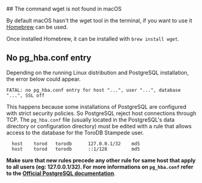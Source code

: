 ## The command wget is not found in macOS

By default macOS hasn't the wget tool in the terminal, if you want to use it [Homebrew](http://brew.sh) can be used.

Once installed Homebrew, it can be installed with `brew install wget`.

## No pg_hba.conf entry

Depending on the running Linux distribution and PostgreSQL installation, the error below could appear.

```
FATAL: no pg_hba.conf entry for host "...", user "...", database "...", SSL off
```

This happens because some installations of PostgreSQL are configured with strict security policies. So PostgreSQL reject host connections through TCP. The `pg_hba.conf` file (usually located in the PostgreSQL's data directory or configuration directory) must be edited with a rule that allows access to the database for the ToroDB Stampede user.

```
  host    torod   torodb      127.0.0.1/32    md5
  host    torod   torodb      ::1/128         md5
```

__Make sure that new rules precede any other rule for same host that apply to all users (eg: 127.0.0.1/32). For more informations on `pg_hba.conf` refer to the [Official PostgreSQL documentation](https://www.postgresql.org/docs/current/static/auth-pg-hba-conf.html)__.
